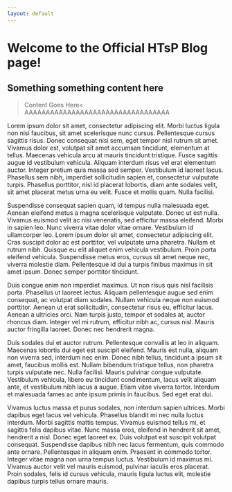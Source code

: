 ```yaml
---
layout: default
---
```


# Welcome to the Official HTsP Blog page!
## Something something content here

>Content Goes Here<
AAAAAAAAAAAAAAAAAAAAAAAAAAAAAAAAAA

 Lorem ipsum dolor sit amet, consectetur adipiscing elit. Morbi luctus ligula non nisi faucibus, sit amet scelerisque nunc cursus. Pellentesque cursus sagittis risus. Donec consequat nisi sem, eget tempor nisl rutrum sit amet. Vivamus dolor est, volutpat sit amet accumsan tincidunt, elementum at tellus. Maecenas vehicula arcu at mauris tincidunt tristique. Fusce sagittis augue id vestibulum vehicula. Aliquam interdum risus vel erat elementum auctor. Integer pretium quis massa sed semper. Vestibulum id laoreet lacus. Phasellus sem nibh, imperdiet sollicitudin sapien et, consectetur vulputate turpis. Phasellus porttitor, nisl id placerat lobortis, diam ante sodales velit, sit amet placerat metus urna eu velit. Fusce et mollis quam. Nulla facilisi.

Suspendisse consequat sapien quam, id tempus nulla malesuada eget. Aenean eleifend metus a magna scelerisque vulputate. Donec ut est nulla. Vivamus euismod velit ac nisi venenatis, sed efficitur massa eleifend. Morbi in sapien leo. Nunc viverra vitae dolor vitae ornare. Vestibulum id ullamcorper leo. Lorem ipsum dolor sit amet, consectetur adipiscing elit. Cras suscipit dolor ac est porttitor, vel vulputate urna pharetra. Nullam et rutrum nibh. Quisque eu elit aliquet enim vehicula vestibulum. Proin porta eleifend vehicula. Suspendisse metus eros, cursus sit amet neque nec, viverra molestie diam. Pellentesque id dui a turpis finibus maximus in sit amet ipsum. Donec semper porttitor tincidunt.

Duis congue enim non imperdiet maximus. Ut non risus quis nisl facilisis porta. Phasellus ut laoreet lectus. Aliquam pellentesque augue sed enim consequat, ac volutpat diam sodales. Nullam vehicula neque non euismod porttitor. Aenean ut erat sollicitudin, consectetur risus eu, efficitur lacus. Aenean a ultricies orci. Nam turpis justo, tempor et sodales at, auctor rhoncus diam. Integer vel mi rutrum, efficitur nibh ac, cursus nisl. Mauris auctor fringilla laoreet. Donec nec hendrerit magna.

Duis sodales dui et auctor rutrum. Pellentesque convallis at leo in aliquam. Maecenas lobortis dui eget est suscipit eleifend. Mauris est nulla, aliquam non viverra sed, interdum nec enim. Donec nibh tellus, tincidunt a ipsum sit amet, faucibus mollis est. Nullam bibendum tristique tellus, non pharetra turpis vulputate nec. Nulla facilisi. Mauris pulvinar congue vulputate. Vestibulum vehicula, libero eu tincidunt condimentum, lacus velit aliquam ante, et vestibulum nibh lacus a augue. Etiam vitae viverra tortor. Interdum et malesuada fames ac ante ipsum primis in faucibus. Sed eget erat dui.

Vivamus luctus massa et purus sodales, non interdum sapien ultrices. Morbi dapibus eget lacus vel vehicula. Phasellus blandit mi nec nulla luctus interdum. Morbi sagittis mattis tempus. Vivamus euismod tellus mi, et sagittis felis dapibus vitae. Nunc massa eros, eleifend in hendrerit sit amet, hendrerit a nisl. Donec eget laoreet ex. Duis volutpat est suscipit volutpat consequat. Suspendisse dapibus nibh nec lacus fermentum, quis commodo ante ornare. Pellentesque in aliquam enim. Praesent in commodo tortor. Integer vitae magna non urna tempus luctus. Vestibulum id maximus mi. Vivamus auctor velit vel mauris euismod, pulvinar iaculis eros placerat. Proin sodales, felis id cursus vehicula, mauris ligula luctus elit, molestie dapibus turpis tellus ornare mauris. 
